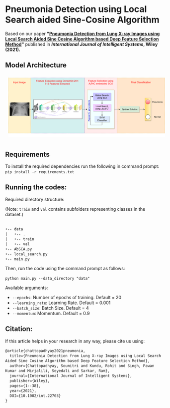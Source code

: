 # Pneumonia Detection using Local Search aided Sine-Cosine Algorithm
Based on our paper **"[Pneumonia Detection from Lung X-ray Images using Local Search Aided Sine Cosine Algorithm based Deep Feature Selection Method](https://dx.doi.org/10.1002/int.22703)"** published in **_International Journal of Intelligent Systems_, Wiley (2021).**

## Model Architecture
<img src="./proposed_method.png" style="margin: 10px;">

## Requirements
To install the required dependencies run the following in command prompt:
`pip install -r requirements.txt`

## Running the codes:
Required directory structure:

(Note: ``train`` and ``val`` contains subfolders representing classes in the dataset.)

```

+-- data
|   +-- .
|   +-- train
|   +-- val
+-- AbSCA.py
+-- local_search.py
+-- main.py

```
Then, run the code using the command prompt as follows:

`python main.py --data_directory "data"`

Available arguments:
- `--epochs`: Number of epochs of training. Default = 20
- `--learning_rate`: Learning Rate. Default = 0.001
- `--batch_size`: Batch Size. Default = 4
- `--momentum`: Momentum. Default = 0.9

## Citation:
If this article helps in your research in any way, please cite us using:

```
@article{chattopadhyay2021pneumonia,
  title={Pneumonia Detection from Lung X-ray Images using Local Search Aided Sine Cosine Algorithm based Deep Feature Selection Method},
  author={Chattopadhyay, Soumitri and Kundu, Rohit and Singh, Pawan Kumar and Mirjalili, Seyedali and Sarkar, Ram},
  journal={International Journal of Intelligent Systems},
  publisher={Wiley},
  pages={1--38},
  year={2021},
  DOI={10.1002/int.22703}
}
```
